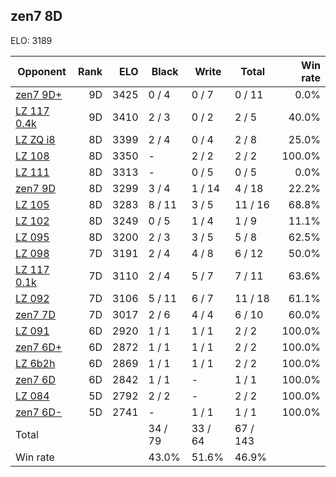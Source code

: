 ## zen7 8D ##

ELO: 3189

Opponent | Rank | ELO | Black | Write | Total | Win rate
---------|-----:|----:|-------|-------|-------|-------:
[zen7 9D+](zen7%209D+.md) | 9D | 3425 | 0 / 4 | 0 / 7 | 0 / 11 | 0.0%
[LZ 117 0.4k](LZ%20117%200.4k.md) | 9D | 3410 | 2 / 3 | 0 / 2 | 2 / 5 | 40.0%
[LZ ZQ i8](LZ%20ZQ%20i8.md) | 8D | 3399 | 2 / 4 | 0 / 4 | 2 / 8 | 25.0%
[LZ 108](LZ%20108.md) | 8D | 3350 | - | 2 / 2 | 2 / 2 | 100.0%
[LZ 111](LZ%20111.md) | 8D | 3313 | - | 0 / 5 | 0 / 5 | 0.0%
[zen7 9D](zen7%209D.md) | 8D | 3299 | 3 / 4 | 1 / 14 | 4 / 18 | 22.2%
[LZ 105](LZ%20105.md) | 8D | 3283 | 8 / 11 | 3 / 5 | 11 / 16 | 68.8%
[LZ 102](LZ%20102.md) | 8D | 3249 | 0 / 5 | 1 / 4 | 1 / 9 | 11.1%
[LZ 095](LZ%20095.md) | 8D | 3200 | 2 / 3 | 3 / 5 | 5 / 8 | 62.5%
[LZ 098](LZ%20098.md) | 7D | 3191 | 2 / 4 | 4 / 8 | 6 / 12 | 50.0%
[LZ 117 0.1k](LZ%20117%200.1k.md) | 7D | 3110 | 2 / 4 | 5 / 7 | 7 / 11 | 63.6%
[LZ 092](LZ%20092.md) | 7D | 3106 | 5 / 11 | 6 / 7 | 11 / 18 | 61.1%
[zen7 7D](zen7%207D.md) | 7D | 3017 | 2 / 6 | 4 / 4 | 6 / 10 | 60.0%
[LZ 091](LZ%20091.md) | 6D | 2920 | 1 / 1 | 1 / 1 | 2 / 2 | 100.0%
[zen7 6D+](zen7%206D+.md) | 6D | 2872 | 1 / 1 | 1 / 1 | 2 / 2 | 100.0%
[LZ 6b2h](LZ%206b2h.md) | 6D | 2869 | 1 / 1 | 1 / 1 | 2 / 2 | 100.0%
[zen7 6D](zen7%206D.md) | 6D | 2842 | 1 / 1 | - | 1 / 1 | 100.0%
[LZ 084](LZ%20084.md) | 5D | 2792 | 2 / 2 | - | 2 / 2 | 100.0%
[zen7 6D-](zen7%206D-.md) | 5D | 2741 | - | 1 / 1 | 1 / 1 | 100.0%
Total | | | 34 / 79 | 33 / 64 | 67 / 143 | 
Win rate| | | 43.0% | 51.6% | 46.9% | 
